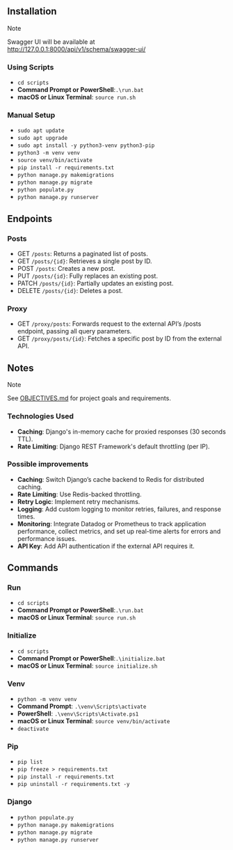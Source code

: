 ## Installation

> [!NOTE]  
> Swagger UI will be available at http://127.0.0.1:8000/api/v1/schema/swagger-ui/

### Using Scripts

- `cd scripts`
- **Command Prompt or PowerShell**:`.\run.bat`
- **macOS or Linux Terminal**: `source run.sh`

### Manual Setup

- `sudo apt update`
- `sudo apt upgrade`
- `sudo apt install -y python3-venv python3-pip`
- `python3 -m venv venv`
- `source venv/bin/activate`
- `pip install -r requirements.txt`
- `python manage.py makemigrations`
- `python manage.py migrate`
- `python populate.py`
- `python manage.py runserver`

## Endpoints

### Posts

- GET `/posts`: Returns a paginated list of posts.
- GET `/posts/{id}`: Retrieves a single post by ID.
- POST `/posts`: Creates a new post.
- PUT `/posts/{id}`: Fully replaces an existing post.
- PATCH `/posts/{id}`: Partially updates an existing post.
- DELETE `/posts/{id}`: Deletes a post.

### Proxy

- GET `/proxy/posts`: Forwards request to the external API’s /posts endpoint, passing all query parameters.
- GET `/proxy/posts/{id}`: Fetches a specific post by ID from the external API.

## Notes

> [!NOTE]  
> See [OBJECTIVES.md](OBJECTIVES.md) for project goals and requirements.

### Technologies Used

- **Caching**: Django's in-memory cache for proxied responses (30 seconds TTL).
- **Rate Limiting**: Django REST Framework's default throttling (per IP).

### Possible improvements

- **Caching**: Switch Django’s cache backend to Redis for distributed caching.
- **Rate Limiting**: Use Redis-backed throttling.
- **Retry Logic**: Implement retry mechanisms.
- **Logging**: Add custom logging to monitor retries, failures, and response times.
- **Monitoring**: Integrate Datadog or Prometheus to track application performance, collect metrics, and set up
  real-time alerts for errors and performance issues.
- **API Key**: Add API authentication if the external API requires it.

## Commands

### Run

- `cd scripts`
- **Command Prompt or PowerShell**:`.\run.bat`
- **macOS or Linux Terminal**: `source run.sh`

### Initialize

- `cd scripts`
- **Command Prompt or PowerShell**:`.\initialize.bat`
- **macOS or Linux Terminal**: `source initialize.sh`

### Venv

- `python -m venv venv`
- **Command Prompt**: `.\venv\Scripts\activate`
- **PowerShell**: `.\venv\Scripts\Activate.ps1`
- **macOS or Linux Terminal**: `source venv/bin/activate`
- `deactivate`

### Pip

- `pip list`
- `pip freeze > requirements.txt`
- `pip install -r requirements.txt`
- `pip uninstall -r requirements.txt -y`

### Django

- `python populate.py`
- `python manage.py makemigrations`
- `python manage.py migrate`
- `python manage.py runserver`
